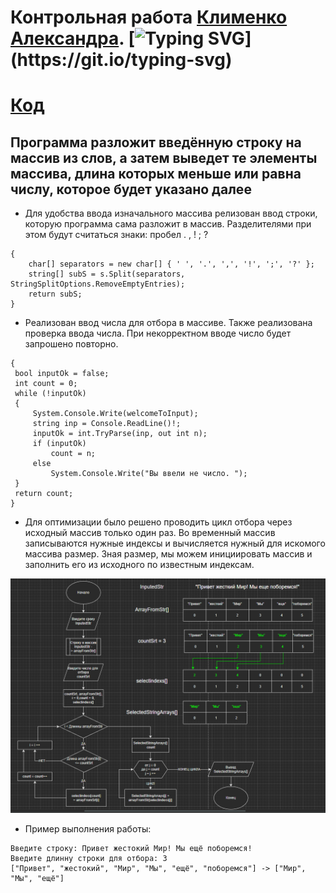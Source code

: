 # Контрольная работа [Клименко Александра](https://github.com/Alexander77393).  [![Typing SVG](https://readme-typing-svg.herokuapp.com?color=%2336BCF7&lines=Группа+"Разработчик")](https://git.io/typing-svg)

# [Код](https://github.com/Alexander77393/ChoiseOfSpecialization/blob/main/Code/Program.cs)


## Программа разложит введённую строку на массив из слов, а затем выведет те элементы массива, длина которых меньше или равна числу, которое будет указано далее

* Для удобства ввода изначального массива релизован ввод строки, которую программа сама разложит в массив. Разделителями при этом будут считаться знаки: пробел . , ! ; ?

``` string[] SplitStringToArray(string s)
{
    char[] separators = new char[] { ' ', '.', ',', '!', ';', '?' };
    string[] subS = s.Split(separators, StringSplitOptions.RemoveEmptyEntries);
    return subS;
}
```

* Реализован ввод числа для отбора в массиве. Также реализована проверка ввода числа. При некорректном вводе число будет запрошено повторно.


```int EnterCount(string welcomeToInput)
{
 bool inputOk = false;
 int count = 0;
 while (!inputOk)
 {
     System.Console.Write(welcomeToInput);
     string inp = Console.ReadLine()!;
     inputOk = int.TryParse(inp, out int n);
     if (inputOk)
         count = n;
     else
         System.Console.Write("Вы ввели не число. ");
 }
 return count;
}
```
* Для оптимизации было решено проводить цикл отбора через исходный массив только один раз. Во временный массив записываются нужные индексы и вычисляется нужный для искомого массива размер. Зная размер, мы можем инициировать массив и заполнить его из исходного по известным индексам.

![принт блок-схема](ChoiseOfSpecialization.png)

* Пример выполнения работы:

```Программа разложит введённую строку на массив из слов, а затем выведет те элементы массива, длина которых меньше или равна числу, которое будет указано далее.
Введите строку: Привет жестокий Мир! Мы ещё поборемся!
Введите длинну строки для отбора: 3
["Привет", "жестокий", "Мир", "Мы", "ещё", "поборемся"] -> ["Мир", "Мы", "ещё"]
```